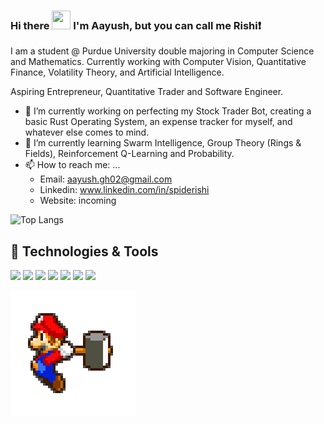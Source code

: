 ### Hi there <img src="https://raw.githubusercontent.com/MartinHeinz/MartinHeinz/master/wave.gif" width="30px" height="30px" /> I'm Aayush, but you can call me Rishi:exclamation:

I am a student @ Purdue University double majoring in Computer Science and Mathematics. Currently working with Computer Vision, Quantitative Finance, Volatility Theory, and Artificial Intelligence. 

Aspiring Entrepreneur, Quantitative Trader and Software Engineer.

- 🔭 I’m currently working on perfecting my Stock Trader Bot, creating a basic Rust Operating System, an expense tracker for myself, and whatever else comes to mind.
- 🌱 I’m currently learning Swarm Intelligence, Group Theory (Rings & Fields), Reinforcement Q-Learning and Probability.
- 📫 How to reach me: ...
  - Email: aayush.gh02@gmail.com
  - Linkedin: www.linkedin.com/in/spiderishi
  - Website: incoming

![Top Langs](https://github-readme-stats.vercel.app/api/top-langs/?username=SpideR1sh1&layout=compact&theme=material-palenight&cache_seconds=1800)


## 🔧 Technologies & Tools 
<!-- ![](https://img.shields.io/badge/OS-Linux-informational?style=flat&logo=linux&logoColor=white&color=2bbc8a) -->
![](https://img.shields.io/badge/Editor-IntelliJ_IDEA-informational?style=flat&logo=intellij-idea&logoColor=white&color=2bbc8a)
![](https://img.shields.io/badge/Code-Python-informational?style=flat&logo=python&logoColor=white&color=2bbc8a)
![](https://img.shields.io/badge/Code-JavaScript-informational?style=flat&logo=javascript&logoColor=white&color=2bbc8a)
![](https://img.shields.io/badge/Code-Make-informational?style=flat&logo=cmake&logoColor=white&color=2bbc8a)
![](https://img.shields.io/badge/Shell-Bash-informational?style=flat&logo=gnu-bash&logoColor=white&color=2bbc8a)
![](https://img.shields.io/badge/Tools-Docker-informational?style=flat&logo=docker&logoColor=white&color=2bbc8a)
![](https://img.shields.io/badge/Tools-Kubernetes-informational?style=flat&logo=kubernetes&logoColor=white&color=2bbc8a)

![text](https://github.com/SpideR1sh1/SpideR1sh1/blob/main/mario.gif?raw=true)
<!-- ![](https://img.shields.io/badge/Code-Golang-informational?style=flat&logo=go&logoColor=white&color=2bbc8a) -->

<!-- ![](https://img.shields.io/badge/Code-Vue-informational?style=flat&logo=vue.js&logoColor=white&color=2bbc8a) -->

<!-- ![](https://img.shields.io/badge/Tools-PostgreSQL-informational?style=flat&logo=postgresql&logoColor=white&color=2bbc8a) -->

<!-- ![](https://img.shields.io/badge/Tools-Red_Hat_OpenShift-informational?style=flat&logo=red-hat-open-shift&logoColor=white&color=2bbc8a) -->
<!-- ![](https://img.shields.io/badge/Cloud-Digital_Ocean-informational?style=flat&logo=digitalocean&logoColor=white&color=2bbc8a) -->


<!-- Here are some ideas to get you started:
- 🤔 I’m looking for help with ...
- 💬 Ask me about ...

- 😄 Pronouns: ...
- ⚡ Fun fact: ... -->  
 

